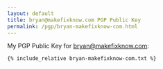 ```yaml
---
layout: default
title: bryan@makefixknow.com PGP Public Key
permalink: /pgp/bryan-makefixknow-com.html
---
```


My PGP Public Key for bryan@makefixknow.com:

```
{% include_relative bryan-makefixknow-com.txt %}
```
